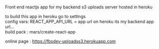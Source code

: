 Front end reactjs app for my backend s3 uploads server
hosted in heroku

to build this app in heroku go to settings
<br/>
config vars:
REACT_APP_API_URL = app url on heroku
its my backend app url...
<br/>
build pack :
mars/create-react-app

online page :
https://fbsdev-uploadss3.herokuapp.com